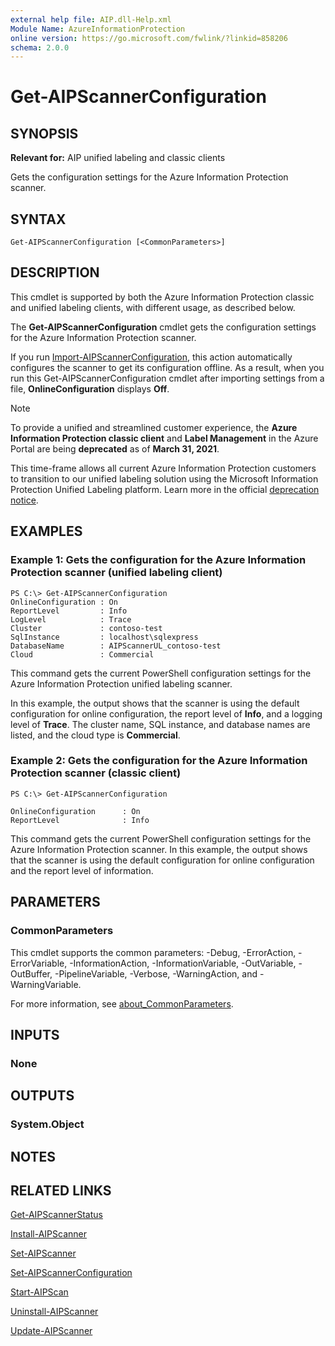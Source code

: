 ```yaml
---
external help file: AIP.dll-Help.xml
Module Name: AzureInformationProtection
online version: https://go.microsoft.com/fwlink/?linkid=858206
schema: 2.0.0
---
```


# Get-AIPScannerConfiguration

## SYNOPSIS
**Relevant for:** AIP unified labeling and classic clients

Gets the configuration settings for the Azure Information Protection scanner.

## SYNTAX

```
Get-AIPScannerConfiguration [<CommonParameters>]
```

## DESCRIPTION
This cmdlet is supported by both the Azure Information Protection classic and unified labeling clients, with different usage, as described below.

The **Get-AIPScannerConfiguration** cmdlet gets the configuration settings for the Azure Information Protection scanner. 

If you run [Import-AIPScannerConfiguration](./Import-AIPScannerConfiguration.md), this action automatically configures the scanner to get its configuration offline. As a result, when you run this Get-AIPScannerConfiguration cmdlet after importing settings from a file, **OnlineConfiguration** displays **Off**. 

> [!NOTE]
> To provide a unified and streamlined customer experience, the **Azure Information Protection classic client** and **Label Management** in the Azure Portal are being **deprecated** as of **March 31, 2021**. 
> 
> This time-frame allows all current Azure Information Protection customers to transition to our unified labeling solution using the Microsoft Information Protection Unified Labeling platform. Learn more in the official [deprecation notice](https://aka.ms/aipclassicsunset).
>

## EXAMPLES

### Example 1: Gets the configuration for the Azure Information Protection scanner (unified labeling client)
```
PS C:\> Get-AIPScannerConfiguration
OnlineConfiguration : On
ReportLevel         : Info
LogLevel            : Trace
Cluster             : contoso-test
SqlInstance         : localhost\sqlexpress
DatabaseName        : AIPScannerUL_contoso-test
Cloud               : Commercial
```

This command gets the current PowerShell configuration settings for the Azure Information Protection unified labeling scanner. 

In this example, the output shows that the scanner is using the default configuration for online configuration, the report level of **Info**, and a logging level of **Trace**. The cluster name, SQL instance, and database names are listed, and the cloud type is **Commercial**.

### Example 2: Gets the configuration for the Azure Information Protection scanner (classic client)
```
PS C:\> Get-AIPScannerConfiguration

OnlineConfiguration      : On
ReportLevel              : Info
```

This command gets the current PowerShell configuration settings for the Azure Information Protection scanner. In this example, the output shows that the scanner is using the default configuration for online configuration and the report level of information.


## PARAMETERS

### CommonParameters
This cmdlet supports the common parameters: -Debug, -ErrorAction, -ErrorVariable, -InformationAction, -InformationVariable, -OutVariable, -OutBuffer, -PipelineVariable, -Verbose, -WarningAction, and -WarningVariable.

For more information, see [about_CommonParameters](/powershell/module/microsoft.powershell.core/about/about_commonparameters).

## INPUTS

### None

## OUTPUTS

### System.Object

## NOTES

## RELATED LINKS

[Get-AIPScannerStatus](./Get-AIPScannerStatus.md)

[Install-AIPScanner](./Install-AIPScanner.md)

[Set-AIPScanner](./Set-AIPScanner.md)

[Set-AIPScannerConfiguration](./Set-AIPScannerConfiguration.md)

[Start-AIPScan](./Start-AIPScan.md)

[Uninstall-AIPScanner](./Uninstall-AIPScanner.md)

[Update-AIPScanner](./Update-AIPScanner.md)